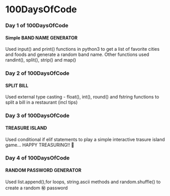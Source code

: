 # 100DaysOfCode
### Day 1 of 100DaysOfCode
#### Simple BAND NAME GENERATOR 
Used input() and print() functions in python3 to get a list of favorite cities and foods and generate a random band name.
Other functions used randint(), split(), strip() and map()

### Day 2 of 100DaysOfCode
#### SPLIT BILL
Used external type casting - float(), int(), round() and fstring functions to split a bill in a restaurant (incl tips)

### Day 3 of 100DaysOfCode
#### TREASURE ISLAND
Used conditional if elif statements to play a simple interactive trasure island game... HAPPY TREASURING!! 🎲

### Day 4 of 100DaysOfCode
#### RANDOM PASSWORD GENERATOR
Used list.append(),for loops, string.ascii methods and random.shuffle() to create a random :secret: password
